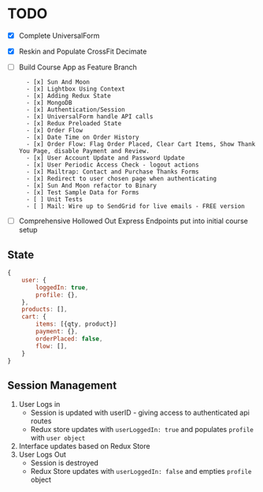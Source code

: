 # TODO

- [x] Complete UniversalForm

- [x] Reskin and Populate CrossFit Decimate

- [ ] Build Course App as Feature Branch

        - [x] Sun And Moon
        - [x] Lightbox Using Context
        - [x] Adding Redux State
        - [x] MongoDB
        - [x] Authentication/Session
        - [x] UniversalForm handle API calls
        - [x] Redux Preloaded State
        - [x] Order Flow
        - [x] Date Time on Order History
        - [x] Order Flow: Flag Order Placed, Clear Cart Items, Show Thank You Page, disable Payment and Review.
        - [x] User Account Update and Password Update
        - [x] User Periodic Access Check - logout actions
        - [x] Mailtrap: Contact and Purchase Thanks Forms
        - [x] Redirect to user chosen page when authenticating
        - [x] Sun And Moon refactor to Binary
        - [x] Test Sample Data for Forms
        - [ ] Unit Tests
        - [ ] Mail: Wire up to SendGrid for live emails - FREE version

- [ ] Comprehensive Hollowed Out Express Endpoints put into initial course setup


## State

```js
{
    user: {
        loggedIn: true,
        profile: {},
    },
    products: [],
    cart: {
        items: [{qty, product}]
        payment: {},
        orderPlaced: false,
        flow: [],
    }
}

```

## Session Management

1. User Logs in
   * Session is updated with userID - giving access to authenticated api routes
   * Redux store updates with `userLoggedIn: true` and populates `profile` with `user object`
2. Interface updates based on Redux Store
3. User Logs Out
   * Session is destroyed
   * Redux Store updates with `userLoggedIn: false` and empties `profile` object

